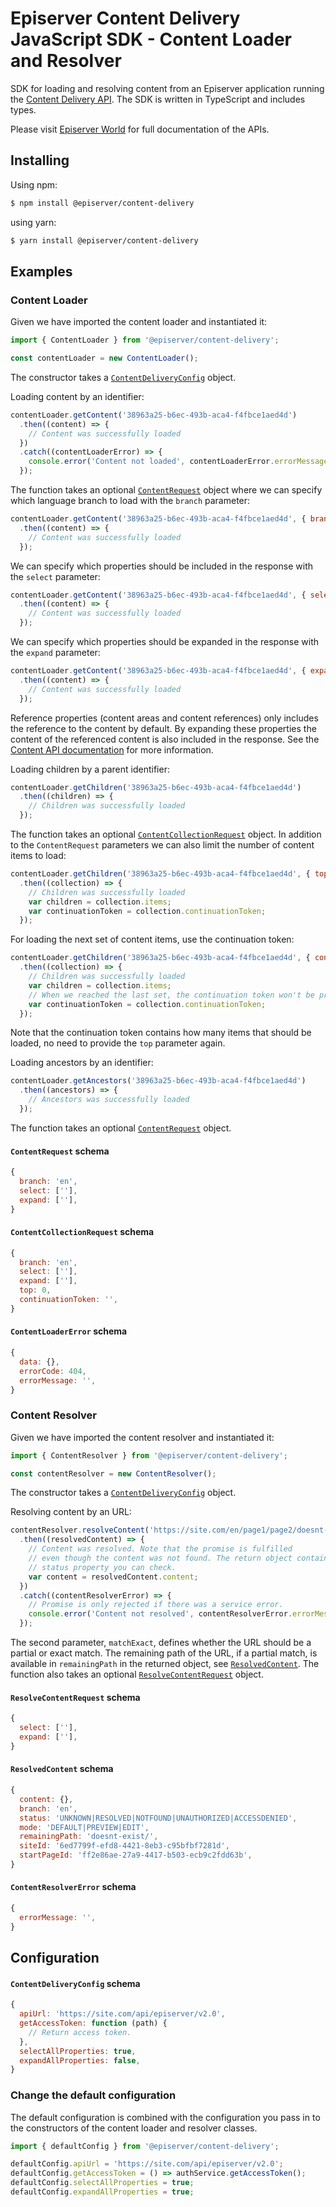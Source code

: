 # Episerver Content Delivery JavaScript SDK - Content Loader and Resolver

SDK for loading and resolving content from an Episerver application running the [Content Delivery API](https://world.episerver.com/documentation/developer-guides/content-delivery-api/). The SDK is written in TypeScript and includes types.

Please visit [Episerver World](https://world.episerver.com/) for full documentation of the APIs. 

## Installing

Using npm:

```bash
$ npm install @episerver/content-delivery
````

using yarn:

```bash
$ yarn install @episerver/content-delivery
````

## Examples

### Content Loader

Given we have imported the content loader and instantiated it:

```js
import { ContentLoader } from '@episerver/content-delivery';

const contentLoader = new ContentLoader();
```

The constructor takes a [`ContentDeliveryConfig`](#contentdeliveryconfig-schema) object.

Loading content by an identifier:

```js
contentLoader.getContent('38963a25-b6ec-493b-aca4-f4fbce1aed4d')
  .then((content) => {
    // Content was successfully loaded
  })
  .catch((contentLoaderError) => {
    console.error('Content not loaded', contentLoaderError.errorMessage);
  });
```

The function takes an optional [`ContentRequest`](#contentrequest-schema) object where we can specify which language branch to load with the `branch` parameter:

```js
contentLoader.getContent('38963a25-b6ec-493b-aca4-f4fbce1aed4d', { branch: 'en' })
  .then((content) => {
    // Content was successfully loaded
  });
```

We can specify which properties should be included in the response with the `select` parameter:

```js
contentLoader.getContent('38963a25-b6ec-493b-aca4-f4fbce1aed4d', { select: ['heading', 'body'] })
  .then((content) => {
    // Content was successfully loaded
  });
```

We can specify which properties should be expanded in the response with the `expand` parameter:

```js
contentLoader.getContent('38963a25-b6ec-493b-aca4-f4fbce1aed4d', { expand: ['teasers'] })
  .then((content) => {
    // Content was successfully loaded
  });
```

Reference properties (content areas and content references) only includes the reference to the content by default. By expanding these properties the content of the referenced content is also included in the response. See the [Content API documentation](https://world.episerver.com/documentation/developer-guides/content-delivery-api/api-fundamentals/contentapi/) for more information.

Loading children by a parent identifier:

```js
contentLoader.getChildren('38963a25-b6ec-493b-aca4-f4fbce1aed4d')
  .then((children) => {
    // Children was successfully loaded
  });
```

The function takes an optional [`ContentCollectionRequest`](#contentcollectionrequest-schema) object. In addition to the `ContentRequest` parameters we can also limit the number of content items to load:

```js
contentLoader.getChildren('38963a25-b6ec-493b-aca4-f4fbce1aed4d', { top: 10 })
  .then((collection) => {
    // Children was successfully loaded
    var children = collection.items;
    var continuationToken = collection.continuationToken;
  });
```

For loading the next set of content items, use the continuation token:

```js
contentLoader.getChildren('38963a25-b6ec-493b-aca4-f4fbce1aed4d', { continuationToken: continuationToken })
  .then((collection) => {
    // Children was successfully loaded
    var children = collection.items;
    // When we reached the last set, the continuation token won't be present.
    var continuationToken = collection.continuationToken;
  });
```

Note that the continuation token contains how many items that should be loaded, no need to provide the `top` parameter again.

Loading ancestors by an identifier:

```js
contentLoader.getAncestors('38963a25-b6ec-493b-aca4-f4fbce1aed4d')
  .then((ancestors) => {
    // Ancestors was successfully loaded
  });
```

The function takes an optional [`ContentRequest`](#contentrequest-schema) object.

#### `ContentRequest` schema

```js
{
  branch: 'en',
  select: [''],
  expand: [''],
}
```

#### `ContentCollectionRequest` schema

```js
{
  branch: 'en',
  select: [''],
  expand: [''],
  top: 0,
  continuationToken: '',
}
```

#### `ContentLoaderError` schema

```js
{
  data: {},
  errorCode: 404,
  errorMessage: '',
}
```

### Content Resolver

Given we have imported the content resolver and instantiated it:

```js
import { ContentResolver } from '@episerver/content-delivery';

const contentResolver = new ContentResolver();
```

The constructor takes a [`ContentDeliveryConfig`](#contentdeliveryconfig-schema) object.

Resolving content by an URL:

```js
contentResolver.resolveContent('https://site.com/en/page1/page2/doesnt-exist/', false)
  .then((resolvedContent) => {
    // Content was resolved. Note that the promise is fulfilled
    // even though the content was not found. The return object contains a
    // status property you can check.
    var content = resolvedContent.content;
  })
  .catch((contentResolverError) => {
    // Promise is only rejected if there was a service error.
    console.error('Content not resolved', contentResolverError.errorMessage);
  });
```

The second parameter, `matchExact`, defines whether the URL should be a partial or exact match. The remaining path of the URL, if a partial match, is available in `remainingPath` in the returned object, see [`ResolvedContent`](#resolvedcontent-schema). The function also takes an optional [`ResolveContentRequest`](#resolvecontentrequest-schema) object.

#### `ResolveContentRequest` schema

```js
{
  select: [''],
  expand: [''],
}
```

#### `ResolvedContent` schema

```js
{
  content: {},
  branch: 'en',
  status: 'UNKNOWN|RESOLVED|NOTFOUND|UNAUTHORIZED|ACCESSDENIED',
  mode: 'DEFAULT|PREVIEW|EDIT',
  remainingPath: 'doesnt-exist/',
  siteId: '6ed7799f-efd8-4421-8eb3-c95bfbf7281d',
  startPageId: 'ff2e86ae-27a9-4417-b503-ecb9c2fdd63b',
}
```

#### `ContentResolverError` schema

```js
{
  errorMessage: '',
}
```

## Configuration

#### `ContentDeliveryConfig` schema

```js
{
  apiUrl: 'https://site.com/api/episerver/v2.0',
  getAccessToken: function (path) { 
    // Return access token.
  },
  selectAllProperties: true,
  expandAllProperties: false,
}
```

### Change the default configuration

The default configuration is combined with the configuration you pass in to the constructors of the content loader and resolver classes.

```js
import { defaultConfig } from '@episerver/content-delivery';

defaultConfig.apiUrl = 'https://site.com/api/episerver/v2.0';
defaultConfig.getAccessToken = () => authService.getAccessToken();
defaultConfig.selectAllProperties = true;
defaultConfig.expandAllProperties = true;
```